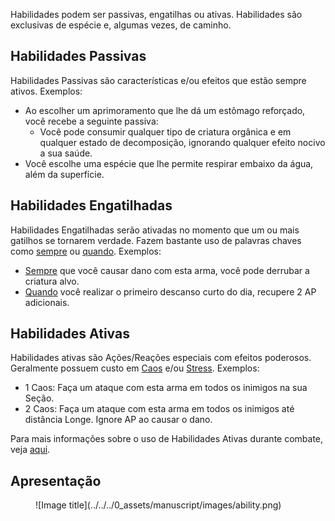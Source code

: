 Habilidades podem ser passivas, engatilhas ou ativas. Habilidades são exclusivas de espécie e, algumas vezes, de caminho.

## Habilidades Passivas

Habilidades Passivas são características e/ou efeitos que estão sempre ativos. Exemplos:

- Ao escolher um aprimoramento que lhe dá um estômago reforçado, você recebe a seguinte passiva:
    - Você pode consumir qualquer tipo de criatura orgânica e em qualquer estado de decomposição, ignorando qualquer efeito nocivo a sua saúde.
- Você escolhe uma espécie que lhe permite respirar embaixo da água, além da superfície.

## Habilidades Engatilhadas

Habilidades Engatilhadas serão ativadas no momento que um ou mais gatilhos se tornarem verdade. Fazem bastante uso de palavras chaves como <ins>sempre</ins> ou <ins>quando</ins>. Exemplos:

- <ins>Sempre</ins> que você causar dano com esta arma, você pode derrubar a criatura alvo.
- <ins>Quando</ins> você realizar o primeiro descanso curto do dia, recupere 2 AP adicionais.

## Habilidades Ativas

Habilidades ativas são Ações/Reações especiais com efeitos poderosos. Geralmente possuem custo em [Caos](./resilience.md#caos) e/ou [Stress](./resilience.md#stress). Exemplos:

- 1 Caos: Faça um ataque com esta arma em todos os inimigos na sua Seção.
- 2 Caos: Faça um ataque com esta arma em todos os inimigos até distância Longe. Ignore AP ao causar o dano.

Para mais informações sobre o uso de Habilidades Ativas durante combate, veja [aqui](../combat/moves.md#habilidades-ativas).  

## Apresentação

<figure markdown="span">
  ![Image title](../../../0_assets/manuscript/images/ability.png)
  <!-- <figcaption>Image caption</figcaption> -->
</figure>